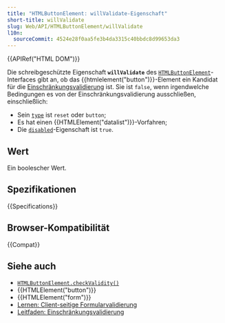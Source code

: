 ```yaml
---
title: "HTMLButtonElement: willValidate-Eigenschaft"
short-title: willValidate
slug: Web/API/HTMLButtonElement/willValidate
l10n:
  sourceCommit: 4524e28f0aa5fe3b4da3315c40bbdc8d99653da3
---
```


{{APIRef("HTML DOM")}}

Die schreibgeschützte Eigenschaft **`willValidate`** des [`HTMLButtonElement`](/de/docs/Web/API/HTMLButtonElement)-Interfaces gibt an, ob das {{htmlelement("button")}}-Element ein Kandidat für die [Einschränkungsvalidierung](/de/docs/Web/HTML/Constraint_validation) ist. Sie ist `false`, wenn irgendwelche Bedingungen es von der Einschränkungsvalidierung ausschließen, einschließlich:

- Sein [`type`](/de/docs/Web/API/HTMLButtonElement/type) ist `reset` oder `button`;
- Es hat einen {{HTMLElement("datalist")}}-Vorfahren;
- Die [`disabled`](/de/docs/Web/API/HTMLButtonElement/disabled)-Eigenschaft ist `true`.

## Wert

Ein boolescher Wert.

## Spezifikationen

{{Specifications}}

## Browser-Kompatibilität

{{Compat}}

## Siehe auch

- [`HTMLButtonElement.checkValidity()`](/de/docs/Web/API/HTMLButtonElement/checkValidity)
- {{HTMLElement("button")}}
- {{HTMLElement("form")}}
- [Lernen: Client-seitige Formularvalidierung](/de/docs/Learn/Forms/Form_validation)
- [Leitfaden: Einschränkungsvalidierung](/de/docs/Web/HTML/Constraint_validation)
